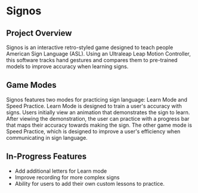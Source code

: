 # Signos

## Project Overview
Signos is an interactive retro-styled game designed to teach people American Sign Language (ASL). Using an Ultraleap Leap Motion Controller, this software tracks hand gestures and compares them to pre-trained models to improve accuracy when learning signs.

## Game Modes
Signos features two modes for practicing sign language: Learn Mode and Speed Practice. Learn Mode is designed to train a user's accuracy with signs. Users initially view an animation that demonstrates the sign to learn. After viewing the demonstration, the user can practice with a progress bar that maps their accuracy towards making the sign. The other game mode is Speed Practice, which is designed to improve a user's efficiency when communicating in sign language.

## In-Progress Features
* Add additional letters for Learn mode
* Improve recording for more complex signs
* Ability for users to add their own custom lessons to practice.

